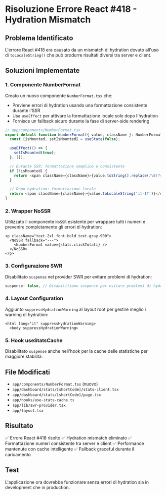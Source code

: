 # Risoluzione Errore React #418 - Hydration Mismatch

## Problema Identificato
L'errore React #418 era causato da un mismatch di hydration dovuto all'uso di `toLocaleString()` che può produrre risultati diversi tra server e client.

## Soluzioni Implementate

### 1. Componente NumberFormat
Creato un nuovo componente `NumberFormat.tsx` che:
- Previene errori di hydration usando una formattazione consistente durante l'SSR
- Usa `useEffect` per attivare la formattazione locale solo dopo l'hydration
- Fornisce un fallback sicuro durante la fase di server-side rendering

```typescript
// app/components/NumberFormat.tsx
export default function NumberFormat({ value, className }: NumberFormatProps) {
  const [isMounted, setIsMounted] = useState(false);

  useEffect(() => {
    setIsMounted(true);
  }, []);

  // Durante SSR: formattazione semplice e consistente
  if (!isMounted) {
    return <span className={className}>{value.toString().replace(/\B(?=(\d{3})+(?!\d))/g, '.')}</span>;
  }

  // Dopo hydration: formattazione locale
  return <span className={className}>{value.toLocaleString('it-IT')}</span>;
}
```

### 2. Wrapper NoSSR
Utilizzato il componente `NoSSR` esistente per wrappare tutti i numeri e prevenire completamente gli errori di hydration:

```tsx
<p className="text-2xl font-bold text-gray-900">
  <NoSSR fallback="---">
    <NumberFormat value={stats.clickTotali} />
  </NoSSR>
</p>
```

### 3. Configurazione SWR
Disabilitato `suspense` nel provider SWR per evitare problemi di hydration:

```typescript
suspense: false, // Disabilitiamo suspense per evitare problemi di hydration
```

### 4. Layout Configuration
Aggiunto `suppressHydrationWarning` al layout root per gestire meglio i warning di hydration:

```tsx
<html lang="it" suppressHydrationWarning>
  <body suppressHydrationWarning>
```

### 5. Hook useStatsCache
Disabilitato `suspense` anche nell'hook per la cache delle statistiche per maggiore stabilità.

## File Modificati
- `app/components/NumberFormat.tsx` (nuovo)
- `app/dashboard/stats/[shortCode]/stats-client.tsx`
- `app/dashboard/stats/[shortCode]/page.tsx`
- `app/hooks/use-stats-cache.ts`
- `app/lib/swr-provider.tsx`
- `app/layout.tsx`

## Risultato
✅ Errore React #418 risolto
✅ Hydration mismatch eliminato
✅ Formattazione numeri consistente tra server e client
✅ Performance mantenute con cache intelligente
✅ Fallback graceful durante il caricamento

## Test
L'applicazione ora dovrebbe funzionare senza errori di hydration sia in development che in production.
